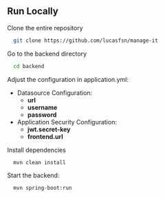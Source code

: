 ## Run Locally

Clone the entire repository

```bash
  git clone https://github.com/lucasfsn/manage-it
```

Go to the backend directory

```bash
  cd backend
```

Adjust the configuration in application.yml:

- Datasource Configuration:
  - **url**
  - **username**
  - **password**
- Application Security Configuration:
  - **jwt.secret-key**
  - **frontend.url**

Install dependencies

```bash
  mvn clean install
```

Start the backend:

```bash
  mvn spring-boot:run
```
